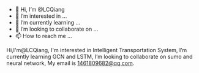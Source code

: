 - 👋 Hi, I’m @LCQiang
- 👀 I’m interested in ...
- 🌱 I’m currently learning ...
- 💞️ I’m looking to collaborate on ...
- 📫 How to reach me ...

<!---
LCQiang/LCQiang is a ✨ special ✨ repository because its `README.md` (this file) appears on your GitHub profile.
You can click the Preview link to take a look at your changes.
--->
Hi,I'm@LCQiang,
I'm interested in  Intelligent Transportation System,
I’m currently learning GCN and LSTM,
I’m looking to collaborate on sumo and neural network,
My email is 1461809682@qq.com.
